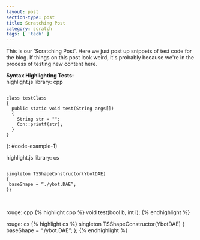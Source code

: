 ```yaml
---
layout: post
section-type: post
title: Scratching Post
category: scratch
tags: [ 'tech' ]
---
```


This is our 'Scratching Post'. Here we just post up snippets of test code for the blog. If things on this post look weird, it's probably because we're in the process of testing new content here.

<b>Syntax Highlighting Tests:</b>
<br>
highlight.js library: cpp
<pre><code class="cpp">
class testClass
{
  public static void test(String args[])
  {
    String str = "";
    Con::printf(str);
  }
}
</code></pre>
{: #code-example-1}
<br>

highlight.js library: cs
<pre><code class="cs">
singleton TSShapeConstructor(YbotDAE)
{
 baseShape = “./ybot.DAE”;
};
</code></pre>
<br>

rouge: cpp
{% highlight cpp %}
void test(bool b, int i);
{% endhighlight %}
<br>

rouge: cs
{% highlight cs %}
singleton TSShapeConstructor(YbotDAE)
{
 baseShape = “./ybot.DAE”;
};
{% endhighlight %}
<br>
